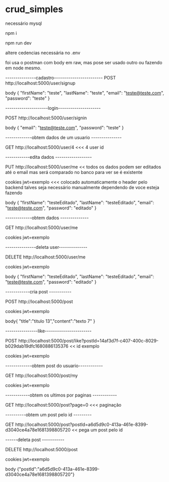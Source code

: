 # crud_simples


necessário mysql

npm i 

npm run dev

altere cedencias necessária no .env


foi usa o postman com body em raw, mas pose ser usado outro ou fazendo em node mesmo.



---------------cadastro------------------------
POST http://localhost:5000/user/signup

body
{
    "firstName": "teste",
    "lastName": "teste",
    "email": "teste@teste.com",
    "password": "teste"
}


---------------------login---------------------

POST http://localhost:5000/user/signin

body
{
    "email": "teste@teste.com",
    "password": "teste"
}


-------------obtem dados de um usuario ---------------

GET http://localhost:5000/user/4 <<< 4 user id


------------edita dados ------------------

PUT http://localhost:5000/user/me  << todos os dados podem ser editados até o email mas será comparado no banco para ver se é existente

cookies  jwt=exemplo   <<< colocado automaticamente o header pelo backend talves seja necessário manualmente dependendo de voce esteja fazendo

body
{
    "firstName": "testeEditado",
    "lastName": "testeEditado",
    "email": "teste@teste.com",
    "password": "editado"
}


-------------obtem dados --------------

GET http://localhost:5000/user/me 

cookies  jwt=exemplo 

---------------deleta user--------------

DELETE http://localhost:5000/user/me 

cookies  jwt=exemplo 

body
{
    "firstName": "testeEditado",
    "lastName": "testeEditado",
    "email": "teste@teste.com",
    "password": "editado"
}


------------cria post -----------

POST http://localhost:5000/post

cookies  jwt=exemplo 

body{
    "title":"titulo 13","content":"texto 7"
}


----------------like-----------------------

POST http://localhost:5000/post/like?postId=14af3d7f-c407-400c-8029-b029dab19dfc1680886135376 << id exemplo

cookies  jwt=exemplo 


-------------obtem post do usuario------------

GET http://localhost:5000/post/my

cookies  jwt=exemplo 


------------obtem os ultimos  por paginas ------------

GET http://localhost:5000/post?page=0 <<< paginação


----------obtem um post pelo id ---------

GET http://localhost:5000/post?postId=a6d5d9c0-413a-461e-8399-d3040ce4a78e1681398805720 << pega um post pelo id


------deleta post -----------

DELETE http://localhost:5000/post

cookies  jwt=exemplo 

body {"postId":"a6d5d9c0-413a-461e-8399-d3040ce4a78e1681398805720"}
